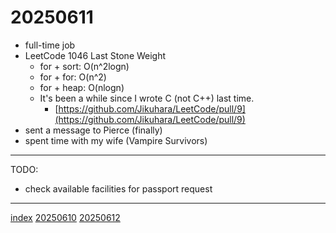 <head><meta name="viewport" content="width=device-width, initial-scale=1.0, user-scalable=yes" /><meta charset="UTF-8"></head>

# 20250611

- full-time job
- LeetCode 1046 Last Stone Weight
	- for + sort: O(n^2logn)
	- for + for: O(n^2)
	- for + heap: O(nlogn)
	- It's been a while since I wrote C (not C++) last time.
		- [https://github.com/Jikuhara/LeetCode/pull/9](https://github.com/Jikuhara/LeetCode/pull/9)
- sent a message to Pierce (finally)
- spent time with my wife (Vampire Survivors)

---

TODO:

- check available facilities for passport request

---

[index](../../index.html)
[20250610](20250610.html)
[20250612](20250612.html)
